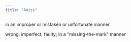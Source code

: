 ```yaml
---
title: "Amiss"
---
```

in an improper or mistaken or unfortunate manner

wrong; imperfect; faulty; in a &quot;missing-the-mark&quot; manner

